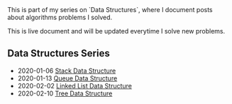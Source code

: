 <div class="series">
This is part of my series on `Data Structures`, where I document posts about algorithms problems I solved.

This is live document and will be updated everytime I solve new problems.

## Data Structures Series

- <time class="date">2020-01-06</time> <span>[Stack Data Structure](/series/data-structures/stack-data-structure)</span>
- <time class="date">2020-01-13</time> <span>[Queue Data Structure](/series/data-structures/queue-data-structure)</span>
- <time class="date">2020-02-02</time> <span>[Linked List Data Structure](/series/data-structures/linked-list-data-structure)</span>
- <time class="date">2020-02-10</time> <span>[Tree Data Structure](/series/data-structures/tree-data-structure)</span>
</div>
